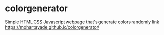 # colorgenerator
Simple HTML CSS Javascript webpage that's generate colors randomly 
link https://mohantayade.github.io/colorgenerator/
